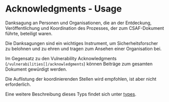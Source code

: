# Acknowledgments - Usage

Danksagung an Personen und Organisationen, die an der Entdeckung, Veröffentlichung und Koordination des Prozesses, der zum CSAF-Dokument führte, beteiligt waren.

Die Danksagungen sind ein wichtiges Instrument, um Sicherheitsforscher zu belohnen und zu ehren und tragen zum Ansehen einer Organisation bei.

Im Gegensatz zu den Vulnerability Acknowledgments (`/vulnerabilities[]/acknowledgments`) können Beiträge zum gesamten Dokument gewürdigt werden.

Die Auflistung der koordinierenden Stellen wird empfohlen, ist aber nicht erforderlich.

Eine weitere Beschreibung dieses Typs findet sich unter [types](types/acknowledgments-usage.de.md).
